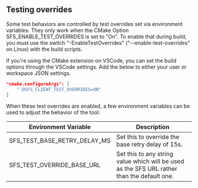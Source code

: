 ## Testing overrides

Some test behaviors are controlled by test overrides set via environment variables.
They only work when the CMake Option SFS_ENABLE_TEST_OVERRIDES is set to "On".
To enable that during build, you must use the switch "-EnableTestOverrides" ("--enable-test-overrides" on Linux) with the build scripts.

If you're using the CMake extension on VSCode, you can set the build options through the VSCode settings. Add the below to either your user or workspace JSON settings.

```json
"cmake.configureArgs": [
    "-DSFS_CLIENT_TEST_OVERRIDES=ON"
]
```

When these test overrides are enabled, a few environment variables can be used to adjust the behavior of the tool:

| Environment Variable                          | Description                                                                                 |
|-----------------------------------------------|---------------------------------------------------------------------------------------------|
| SFS_TEST_BASE_RETRY_DELAY_MS                  | Set this to override the base retry delay of 15s.                                           |
| SFS_TEST_OVERRIDE_BASE_URL                    | Set this to any string value which will be used as the SFS URL rather than the default one. |
